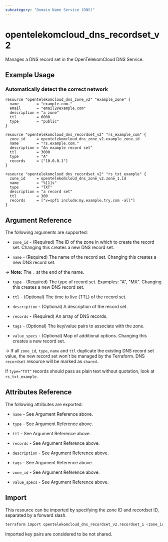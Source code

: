 ```yaml
---
subcategory: "Domain Name Service (DNS)"
---
```


# opentelekomcloud_dns_recordset_v2

Manages a DNS record set in the OpenTelekomCloud DNS Service.

## Example Usage

### Automatically detect the correct network

```hcl
resource "opentelekomcloud_dns_zone_v2" "example_zone" {
  name        = "example.com."
  email       = "email2@example.com"
  description = "a zone"
  ttl         = 6000
  type        = "public"
}

resource "opentelekomcloud_dns_recordset_v2" "rs_example_com" {
  zone_id     = opentelekomcloud_dns_zone_v2.example_zone.id
  name        = "rs.example.com."
  description = "An example record set"
  ttl         = 3000
  type        = "A"
  records     = ["10.0.0.1"]
}

resource "opentelekomcloud_dns_recordset_v2" "rs_txt_example" {
  zone_id     = opentelekomcloud_dns_zone_v2.zone_1.id
  name        = "%[1]s"
  type        = "TXT"
  description = "a record set"
  ttl         = 300
  records     = ["v=spf1 include:my.example.try.com -all"]
}
```

## Argument Reference

The following arguments are supported:

* `zone_id` - (Required) The ID of the zone in which to create the record set.
  Changing this creates a new DNS  record set.

* `name` - (Required) The name of the record set. Changing this creates a new DNS  record set.

-> **Note:** The `.` at the end of the name.

* `type` - (Required) The type of record set. Examples: "A", "MX".
  Changing this creates a new DNS  record set.

* `ttl` - (Optional) The time to live (TTL) of the record set.

* `description` - (Optional) A description of the  record set.

* `records` - (Required) An array of DNS records.

* `tags` - (Optional) The key/value pairs to associate with the zone.

* `value_specs` - (Optional) Map of additional options. Changing this creates a
  new record set.

->
If all `zone_id`, `type`, `name` and `ttl` duplicate the existing DNS record set value,
the new record set won't be managed by the Terraform.
DNS `recordset` resource will be marked as `shared.`

If `type="TXT"` records should pass as plain text without quotation, look at `rs_txt_example`.

## Attributes Reference

The following attributes are exported:

* `name` - See Argument Reference above.

* `type` - See Argument Reference above.

* `ttl` - See Argument Reference above.

* `records` - See Argument Reference above.

* `description` - See Argument Reference above.

* `tags` - See Argument Reference above.

* `zone_id` - See Argument Reference above.

* `value_specs` - See Argument Reference above.

## Import

This resource can be imported by specifying the zone ID and recordset ID,
separated by a forward slash.

```sh
terraform import opentelekomcloud_dns_recordset_v2.recordset_1 <zone_id>/<recordset_id>
```

Imported key pairs are considered to be not shared.
